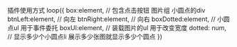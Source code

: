 插件使用方式
loop({
    box:element, // 包含点击按钮 图片组 小圆点的div
    btnLeft:element, // 向左
    btnRight:element, // 向右
    boxDotted:element, // 小圆点ul 用于事件委托
    boxUl:element, // 装载图片的ul 用于改变宽度 
    dotted: num, // 显示多少个小圆点li 展示多少张图就显示多少个圆点
})
